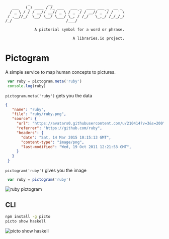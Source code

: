 
              _        __
       ___   (_) ____ / /_ ___   ___ _  ____ ___ _  __ _
      / _ \ / / / __// __// _ \ / _ `/ / __// _ `/ /  ' \
     / .__//_/  \__/ \__/ \___/ \_, / /_/   \_,_/ /_/_/_/
    /_/                        /___/

                 A pictorial symbol for a word or phrase.

                                  A libraries.io project.



# Pictogram

A simple service to map human concepts to pictures.

```js
 var ruby = pictogram.meta('ruby')
 console.log(ruby)
```

`pictogram.meta('ruby')` gets you the data

```json
{
   "name": "ruby",
   "file": "ruby/ruby.png",
   "source": {
     "url": "https://avatars0.githubusercontent.com/u/210414?v=3&s=200",
     "referrer": "https://github.com/ruby",
     "headers": {
       "date": "Sat, 14 Mar 2015 10:15:13 GMT",
       "content-type": "image/png",
       "last-modified": "Wed, 19 Oct 2011 12:21:53 GMT",
     }
   }
 }
```

`pictogram('ruby')` gives you the image

```js
 var ruby = pictogram('ruby')
```
![ruby pictogram](https://avatars0.githubusercontent.com/u/210414?v=3&s=200)


## CLI

```sh
npm install -g picto
picto show haskell
```

![picto show haskell](https://cloud.githubusercontent.com/assets/58871/6697281/78d00dbe-cce7-11e4-9399-7ff7095be34d.png)
